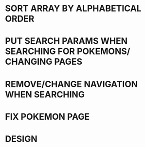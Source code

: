 # SORT ARRAY BY ALPHABETICAL ORDER

# PUT SEARCH PARAMS WHEN SEARCHING FOR POKEMONS/ CHANGING PAGES

# REMOVE/CHANGE NAVIGATION WHEN SEARCHING

# FIX POKEMON PAGE

# DESIGN
